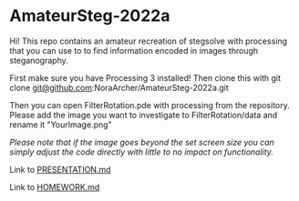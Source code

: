 # AmateurSteg-2022a
Hi! This repo contains an amateur recreation of stegsolve with processing that you can use to
to find information encoded in images through steganography.

First make sure you have Processing 3 installed!
Then clone this with git clone git@github.com:NoraArcher/AmateurSteg-2022a.git

Then you can open FilterRotation.pde with processing from the repository.
Please add the image you want to investigate to FilterRotation/data and rename it "YourImage.png"

*Please note that if the image goes beyond the set screen size you can simply adjust the code directly with little to no impact on functionality.*

Link to [PRESENTATION.md](https://github.com/NoraArcher/AmateurSteg-2022a/blob/main/PRESENTATION.md)

Link to [HOMEWORK.md](https://github.com/NoraArcher/AmateurSteg-2022a/blob/main/HOMEWORK.md)
